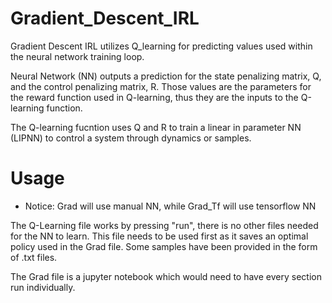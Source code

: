 # Gradient_Descent_IRL

Gradient Descent IRL utilizes Q_learning for predicting values used within the neural network training loop.

Neural Network (NN) outputs a prediction for the state penalizing matrix, Q, and the control penalizing matrix, R.
Those values are the parameters for the reward function used in Q-learning, thus they are the inputs to the Q-learning function.

The Q-learning fucntion uses Q and R to train a linear in parameter NN (LIPNN) to control a system through dynamics or samples. 

# Usage

* Notice: Grad will use manual NN, while Grad_Tf will use tensorflow NN

The Q-Learning file works by pressing "run", there is no other files needed for the NN to learn. This file needs to be used first as it saves an optimal policy used in the Grad file. Some samples have been provided in the form of .txt files.

The Grad file is a jupyter notebook which would need to have every section run individually.
